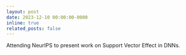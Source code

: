```yaml
---
layout: post
date: 2023-12-10 00:00:00-0000
inline: true
related_posts: false
---
```


Attending NeurIPS to present work on Support Vector Effect in DNNs.
